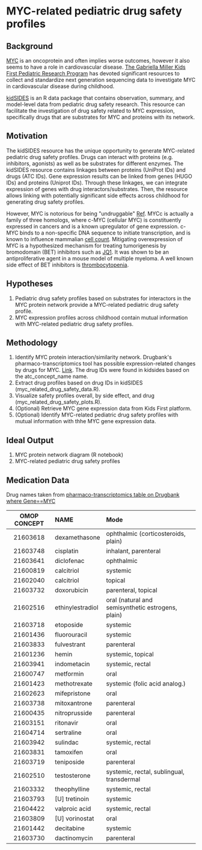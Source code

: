 # MYC-related pediatric drug safety profiles

## Background

[MYC](https://en.wikipedia.org/wiki/Myc#:~:text=The%20Myc%20family%20consists%20of,the%20viral%20gene%20v%2Dmyc.&text=In%20cancer%2C%20c%2Dmyc%20is,often%20constitutively%20(persistently)%20expressed) is an oncoprotein and often implies worse outcomes, however it also seems to have a role in cardiovascular disease. [The Gabriella Miller Kids First Pediatric Research Program](https://kidsfirstdrc.org) has devoted significant resources to collect and standardize next generation sequencing data to investigate MYC in cardiovascular disease during childhood. 

[kidSIDES](https://github.com/ngiangre/kidsides) is an R data package that contains observation, summary, and model-level data from pediatric drug safety research. This resource can facilitate the investigation of drug safety related to MYC expression, specifically drugs that are substrates for MYC and proteins with its network. 

## Motivation

The kidSIDES resource has the unique opportunity to generate MYC-related pediatric drug safety profiles. Drugs can interact with proteins (e.g. inhibitors, agonists) as well as be substrates for different enzymes. The kidSIDES resource contains linkages between proteins (UniProt IDs) and drugs (ATC IDs). Gene expression results can be linked from genes (HUGO IDs) and proteins (Uniprot IDs). Through these linkages, we can integrate expression of genes with drug interactors/substrates. Then, the resource allows linking with potentially significant side effects across childhood for generating drug safety profiles. 

However, MYC is notorious for being "undruggable" [Ref](https://www.ncbi.nlm.nih.gov/pmc/articles/PMC6337544/). MYCc is actually a family of three homologs, where c-MYC (cellular MYC) is constituently expressed in cancers and is a known upregulator of gene expression. c-MYC binds to a non-specific DNA sequence to initiate transcription, and is known to influence mammalian [cell count](https://pubmed.ncbi.nlm.nih.gov/11742404/). Mitigating overexpression of MYC is a hypothesized mechanism for treating tumorigenesis by bromodomain (BET) inhibitors such as [JQ1](http://www.ncbi.nlm.nih.gov/pubmed/21889194). It was shown to be an antiproliferative agent in a mouse model of multiple myeloma. A well known side effect of BET inhibitors is [thrombocytopenia](http://www.ncbi.nlm.nih.gov/pubmed/32989227).

## Hypotheses

1. Pediatric drug safety profiles based on substrates for interactors in the MYC protein network provide a MYC-related pediatric drug safety profile. 
2. MYC expression profiles across childhood contain mutual information with MYC-related pediatric drug safety profiles. 

## Methodology

1. Identify MYC protein interaction/similarity network. Drugbank's pharmaco-transcriptomics tool has possible expression-related changes by drugs for MYC. [Link](https://go.drugbank.com/pharmaco/transcriptomics?q%5Bg%5B0%5D%5D%5Bm%5D=or&q%5Bg%5B0%5D%5D%5Bdrug_approved_true%5D=all&q%5Bg%5B0%5D%5D%5Bdrug_nutraceutical_true%5D=all&q%5Bg%5B0%5D%5D%5Bdrug_illicit_true%5D=all&q%5Bg%5B0%5D%5D%5Bdrug_investigational_true%5D=all&q%5Bg%5B0%5D%5D%5Bdrug_withdrawn_true%5D=all&q%5Bg%5B0%5D%5D%5Bdrug_experimental_true%5D=all&q%5Bg%5B1%5D%5D%5Bm%5D=or&q%5Bg%5B1%5D%5D%5Bdrug_available_in_us_true%5D=all&q%5Bg%5B1%5D%5D%5Bdrug_available_in_ca_true%5D=all&q%5Bg%5B1%5D%5D%5Bdrug_available_in_eu_true%5D=all&commit=Apply+Filter&q%5Bdrug_precise_names_name_cont%5D=&q%5Bgene_symbol_eq%5D=MYC&q%5Bgene_id_eq%5D=&q%5Bchange_eq%5D=&q%5Binteraction_cont%5D=&q%5Bchromosome_location_cont%5D=). The drug IDs were found in kidsides based on the atc_concept_name name.
2. Extract drug profiles based on drug IDs in kidSIDES (myc_related_drug_safety_data.R).
3. Visualize safety profiles overall, by side effect, and drug (myc_related_drug_safety_plots.R).
4. (Optional) Retrieve MYC gene expression data from Kids First platform. 
5. (Optional) Identify MYC-related pediatric drug safety profiles with mutual information with thhe MYC gene expression data. 

## Ideal Output

1. MYC protein network diagram (R notebook)
2. MYC-related pediatric drug safety profiles


## Medication Data

Drug names taken from [pharmaco-transcriptomics table on Drugbank where Gene==MYC](https://go.drugbank.com/pharmaco/transcriptomics?q%5Bg%5B0%5D%5D%5Bm%5D=or&q%5Bg%5B0%5D%5D%5Bdrug_approved_true%5D=all&q%5Bg%5B0%5D%5D%5Bdrug_nutraceutical_true%5D=all&q%5Bg%5B0%5D%5D%5Bdrug_illicit_true%5D=all&q%5Bg%5B0%5D%5D%5Bdrug_investigational_true%5D=all&q%5Bg%5B0%5D%5D%5Bdrug_withdrawn_true%5D=all&q%5Bg%5B0%5D%5D%5Bdrug_experimental_true%5D=all&q%5Bg%5B1%5D%5D%5Bm%5D=or&q%5Bg%5B1%5D%5D%5Bdrug_available_in_us_true%5D=all&q%5Bg%5B1%5D%5D%5Bdrug_available_in_ca_true%5D=all&q%5Bg%5B1%5D%5D%5Bdrug_available_in_eu_true%5D=all&commit=Apply+Filter&q%5Bdrug_precise_names_name_cont%5D=&q%5Bgene_symbol_eq%5D=MYC&q%5Bgene_id_eq%5D=&q%5Bchange_eq%5D=&q%5Binteraction_cont%5D=&q%5Bchromosome_location_cont%5D=)

|OMOP CONCEPT | NAME | Mode |
:--------------:|:----| :---|
|21603618|dexamethasone|ophthalmic (corticosteroids, plain)|
|21603748|cisplatin|inhalant, parenteral|
|21603641|diclofenac|ophthalmic|
|21600819|calcitriol|systemic|
|21602040|calcitriol|topical|
|21603732|doxorubicin|parenteral, topical|
|21602516|ethinylestradiol|oral (natural and semisynthetic estrogens, plain)|
|21603718|etoposide|systemic|
|21601436|fluorouracil|systemic|
|21603833|fulvestrant|parenteral|
|21601236|hemin|systemic, topical|
|21603941|indometacin|systemic, rectal|
|21600747|metformin|oral|
|21601423|methotrexate|systemic (folic acid analog.)|
|21602623|mifepristone|oral|
|21603738|mitoxantrone|parenteral|
|21600435|nitroprusside|parenteral|
|21603151|ritonavir| oral|
|21604714|sertraline| oral|
|21603942|sulindac|systemic, rectal
|21603831|tamoxifen|oral|
|21603719|teniposide|parenteral|
|21602510|testosterone|systemic, rectal, sublingual, transdermal|
|21603332|theophylline|systemic, rectal|
|21603793|[U] tretinoin|systemic|
|21604422|valproic acid|systemic, rectal|
|21603809|[U] vorinostat| oral|
|21601442|decitabine| systemic|
|21603730|dactinomycin|parenteral|



